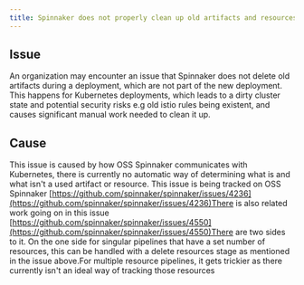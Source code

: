 ```yaml
---
title: Spinnaker does not properly clean up old artifacts and resources when redeploying
---
```


## Issue
An organization may encounter an issue that Spinnaker does not delete old artifacts during a deployment, which are not part of the new deployment. This happens for Kubernetes deployments, which leads to a dirty cluster state and potential security risks e.g old istio rules being existent, and causes significant manual work needed to clean it up.

## Cause
This issue is caused by how OSS Spinnaker communicates with Kubernetes, there is currently no automatic way of determining what is and what isn't a used artifact or resource. This issue is being tracked on OSS Spinnaker [https://github.com/spinnaker/spinnaker/issues/4236](https://github.com/spinnaker/spinnaker/issues/4236)There is also related work going on in this issue [https://github.com/spinnaker/spinnaker/issues/4550](https://github.com/spinnaker/spinnaker/issues/4550)There are two sides to it. On the one side for singular pipelines that have a set number of resources, this can be handled with a delete resources stage as mentioned in the issue above.For multiple resource pipelines, it gets trickier as there currently isn't an ideal way of tracking those resources 

